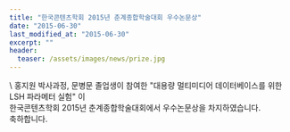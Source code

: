 ```yaml
---
title: "한국콘텐츠학회 2015년 춘계종합학술대회 우수논문상"
date: "2015-06-30"
last_modified_at: "2015-06-30"
excerpt: ""
header:
  teaser: /assets/images/news/prize.jpg
---
```

\\
홍지원 박사과정, 문병문 졸업생이 참여한 "대용량 멀티미디어 데이터베이스를 위한 LSH 파라메터 실험" 이<br>한국콘텐츠학회 2015년 춘계종합학술대회에서 우수논문상을 차지하였습니다.<br>축하합니다.